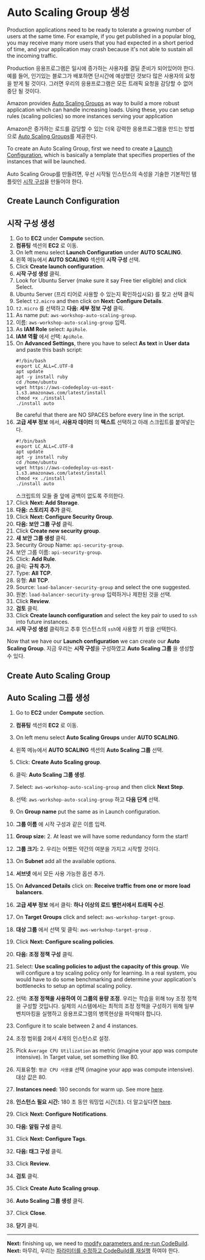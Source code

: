# Auto Scaling Group 생성

Production applications need to be ready to tolerate a growing number of users at the same time. For example, if you get published in a popular blog, you may receive many more users that you had expected in a short period of time, and your application may crash because it's not able to sustain all the incoming traffic.

Production 응용프로그램은 일시에 증가하는 사용자를 결딜 준비가 되어있어야 한다. 예를 들어, 인기있는 블로그가 배포하면 단시간에 예상했던 것보다 많은 사용자의 요청을 받게 될 것이다. 그러면 우리의 응용프로그램은 모든 트래픽 요청을 감당할 수 없어 중단 될 것이다.

Amazon provides [Auto Scaling Groups](https://docs.aws.amazon.com/autoscaling/latest/userguide/AutoScalingGroup.html) as way to build a more robust application which can handle increasing loads. Using these, you can setup rules (scaling policies) so more instances serving your application

Amazon은 증가하는 로드를 감당할 수 있는 더욱 강력한 응용프로그램을 만드는 방법으로 [Auto Scaling Groups](https://docs.aws.amazon.com/autoscaling/latest/userguide/AutoScalingGroup.html)를 제공한다.

To create an Auto Scaling Group, first we need to create a [Launch Configuration](http://docs.aws.amazon.com/autoscaling/latest/userguide/LaunchConfiguration.html), which is basically a template that specifies properties of the instances that will be launched.

Auto Scaling Group를 만들려면, 우선 시작될 인스턴스의 속성을 기술한 기본적인 템플릿인 [시작 구성](http://docs.aws.amazon.com/autoscaling/latest/userguide/LaunchConfiguration.html)을 만들어야 한다.

## Create Launch Configuration
## 시작 구성 생성
1. Go to **EC2** under **Compute** section.
1. **컴퓨팅** 섹션의 **EC2** 로 이동.
2. On left menu select **Launch Configuration** under **AUTO SCALING**.
2. 왼쪽 메뉴에서 **AUTO SCALING** 섹션의 **시작 구성** 선택.
3. Click **Create launch configuration**.
3. **시작 구성 생성** 클릭.
4. Look for Ubuntu Server (make sure it say Free tier eligible) and click Select.
4. Ubuntu Server (프리 티어로 사용할 수 있는지 확인하십시요) 를 찾고 선택 클릭
5. Select `t2.micro` and then click on **Next: Configure Details**.
5. `t2.micro` 를 선택하고 **다음: 세부 정보 구성** 클릭.
6. As name put: `aws-workshop-auto-scaling-group`.
6. 이름: `aws-workshop-auto-scaling-group` 입력.
7. As **IAM Role** select: `ApiRole`.
7. **IAM 역활** 에서 선택: `ApiRole`.
8. On **Advanced Settings**, there you have to select **As text** in **User data** and paste this bash script:
    ```
    #!/bin/bash
    export LC_ALL=C.UTF-8
    apt update
    apt -y install ruby
    cd /home/ubuntu
    wget https://aws-codedeploy-us-east-1.s3.amazonaws.com/latest/install
    chmod +x ./install
    ./install auto
    ```
    Be careful that there are NO SPACES before every line in the script.
8. **고급 세부 정보** 에서, **사용자 데이터** 의 **텍스트** 선택하고 아래 스크립트를 붙여넣는다.
    ```
    #!/bin/bash
    export LC_ALL=C.UTF-8
    apt update
    apt -y install ruby
    cd /home/ubuntu
    wget https://aws-codedeploy-us-east-1.s3.amazonaws.com/latest/install
    chmod +x ./install
    ./install auto
    ```
    스크립트의 모들 줄 앞에 공백이 없도록 주의한다.
9. Click **Next: Add Storage**.
9. **다음: 스토리지 추가** 클릭.
10. Click **Next: Configure Security Group**.
10. **다음: 보안 그룹 구성** 클릭.
11. Click **Create new security group**.
11. **새 보안 그룹 생성** 클릭.
12. Security Group Name: `api-security-group`.
12. 보안 그룹 이름: `api-security-group`.
13. Click: **Add Rule**.
13. 클릭: **규칙 추가**.
14. Type: **All TCP**.
14. 유형: **All TCP**.
15. Source: `load-balancer-security-group` and select the one suggested.
15. 원본: `load-balancer-security-group` 입력하거나 제한된 것을 선택.
16. Click **Review**.
16. **검토** 클릭.
17. Click **Create launch configuration** and select the key pair to used to `ssh` into future instances.
17. **시작 구성 생성** 클릭하고 추후 인스턴스의 `ssh`에 사용할 키 쌍을 선택한다.

Now that we have our **Launch configuration** we can create our **Auto Scaling Group**.
지금 우리는 **시작 구성**을 구성하였고 **Auto Scaling 그룹** 을 생성할 수 있다.

## Create Auto Scaling Group
## Auto Scaling 그룹 생성
1. Go to **EC2** under **Compute** section.
1. **컴퓨팅** 섹션의 **EC2** 로 이동.
2. On left menu select **Auto Scaling Groups** under **AUTO SCALING**.
2. 왼쪽 메뉴에서 **AUTO SCALING** 섹션의 **Auto Scaling 그룹** 선택.
3. Click: **Create Auto Scaling group**.
3. 클릭: **Auto Scaling 그룹 생성**.
4. Select: `aws-workshop-auto-scaling-group` and then click **Next Step**.
4. 선택: `aws-workshop-auto-scaling-group` 하고 **다음 단계** 선택.
5. On **Group name** put the same as in Launch configuration.
5. **그룹 이름** 에 시작 구성과 같은 이름 입력.
6. **Group size:** 2. At least we will have some redundancy form the start!
6. **그룹 크기:** 2. 우리는 어쨌든 약간의 여분을 가지고 시작할 것이다.
7. On **Subnet** add all the available options.
7. **서브넷** 에서 모든 사용 가능한 옵션 추가.
8. On **Advanced Details** click on: **Receive traffic from one or more load balancers**.
8. **고급 세부 정보** 에서 클릭: **하나 이상의 로드 밸런서에서 트래픽 수신**.
9. On **Target Groups** click and select: `aws-workshop-target-group`.
9. **대상 그룹** 에서 선택 및 클릭: `aws-workshop-target-group` .
10. Click **Next: Configure scaling policies**.
10. **다음: 조정 정책 구성** 클릭.
11. Select: **Use scaling policies to adjust the capacity of this group**. We will configure a toy scaling policy only for learning. In a real system, you would have to do some benchmarking and determine your application's bottlenecks to setup an optimal scaling policy.
11. 선택: **조정 정책을 사용하여 이 그룹의 용량 조정**. 우리는 학습을 위해 toy 조정 정책을 구성할 것입니다. 실제의 시스템에서는 최적의 조정 정책을 구성하기 위해 일부 벤치마킹을 실행하고 응용프로그램의 병목현상을 파악해야 합니다.
12. Configure it to scale between 2 and 4 instances.
12. 조정 범위를 2에서 4개의 인스턴스로 설정.
13. Pick `Average CPU Utilization` as metric (imagine your app was compute intensive). In Target value, set something like 80.
13. 지표유형: `평균 CPU 사용률` 선택 (imagine your app was compute intensive). 대상 값은 80.
14. **Instances need:** 180 seconds for warm up. See more [here](https://docs.aws.amazon.com/autoscaling/latest/userguide/as-scaling-simple-step.html#as-step-scaling-warmup).
14. **인스턴스 필요 시간:** 180 초 동안 워밍업 시간(초). 더 알고싶다면 [here](https://docs.aws.amazon.com/autoscaling/latest/userguide/as-scaling-simple-step.html#as-step-scaling-warmup).

15. Click **Next: Configure Notifications**.
15. **다음: 알림 구성** 클릭.
16. Click **Next: Configure Tags**.
16. **다음: 태그 구성** 클릭.
17. Click **Review**.
17. **검토** 클릭.
18. Click **Create Auto Scaling group**.
18. **Auto Scaling 그룹 생성** 클릭.
19. Click **Close**.
19. **닫기** 클릭.
---
**Next:** finishing up, we need to [modify parameters and re-run CodeBuild](/workshop/elb-auto-scaling-group/03-finishing-up.md).
**Next:** 마무리, 우리는 [파라미터를 수정하고 CodeBuild를 재실행](/workshop/elb-auto-scaling-group/03-finishing-up.md) 하여야 한다.
